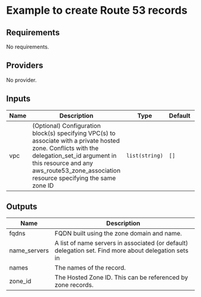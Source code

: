 # Example to create Route 53 records 
<!-- BEGINNING OF PRE-COMMIT-TERRAFORM DOCS HOOK -->
## Requirements

No requirements.

## Providers

No provider.

## Inputs

| Name | Description | Type | Default | Required |
|------|-------------|------|---------|:--------:|
| vpc | (Optional) Configuration block(s) specifying VPC(s) to associate with a private hosted zone. Conflicts with the delegation\_set\_id argument in this resource and any aws\_route53\_zone\_association resource specifying the same zone ID | `list(string)` | `[]` | no |

## Outputs

| Name | Description |
|------|-------------|
| fqdns | FQDN built using the zone domain and name. |
| name\_servers | A list of name servers in associated (or default) delegation set. Find more about delegation sets in |
| names | The names of the record. |
| zone\_id | The Hosted Zone ID. This can be referenced by zone records. |

<!-- END OF PRE-COMMIT-TERRAFORM DOCS HOOK -->